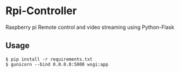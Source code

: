# Rpi-Controller

Raspberry pi Remote control and video streaming using Python-Flask

## Usage

```
$ pip install -r requirements.txt
$ gunicorn --bind 0.0.0.0:5000 wsgi:app
```
